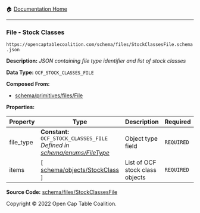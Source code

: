 :house: [Documentation Home](../../../)

---

### File - Stock Classes

`https://opencaptablecoalition.com/schema/files/StockClassesFile.schema.json`

**Description:** _JSON containing file type identifier and list of stock classes_

**Data Type:** `OCF_STOCK_CLASSES_FILE`

**Composed From:**

- [schema/primitives/files/File](../../../../schema/primitives/files/File.md)

**Properties:**

| Property  | Type                                                                                                               | Description                     | Required   |
| --------- | ------------------------------------------------------------------------------------------------------------------ | ------------------------------- | ---------- |
| file_type | **Constant:** `OCF_STOCK_CLASSES_FILE`</br>_Defined in [schema/enums/FileType](../../../schema/enums/FileType.md)_ | Object type field               | `REQUIRED` |
| items     | [ [schema/objects/StockClass](../../../schema/objects/StockClass.md) ]                                             | List of OCF stock class objects | `REQUIRED` |

**Source Code:** [schema/files/StockClassesFile](/../../../../schema/files/StockClassesFile.schema.json)

Copyright © 2022 Open Cap Table Coalition.
